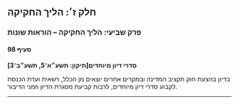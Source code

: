 ## חלק ז׳: הליך החקיקה

### פרק שביעי: הליך החקיקה – הוראות שונות

#### סעיף 98

**סדרי דיון מיוחדים[תיקון: תשע״א־5, תשע״ב־3]**

בדיון בהצעת חוק תקציב המדינה ובמקרים אחרים 
יוצאים מן הכלל, רשאית ועדת הכנסת לקבוע סדרי דיון מיוחדים, לרבות קביעת 
מסגרת הדיון וזמני הדיבור.

----

